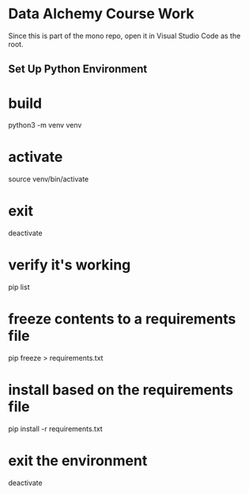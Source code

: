 # Data Alchemy Course Work

Since this is part of the mono repo, open it in Visual Studio Code as the root.

## Set Up Python Environment

# build
python3 -m venv venv

# activate
source venv/bin/activate
 
# exit
deactivate

# verify it's working
pip list

# freeze contents to a requirements file
pip freeze > requirements.txt

# install based on the requirements file
pip install -r requirements.txt

# exit the environment
deactivate